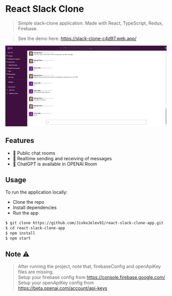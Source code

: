 # React Slack Clone

> Simple slack-clone application. Made with React, TypeScript, Redux, Firebase.

> See the demo here: https://slack-clone-c4d97.web.app/

![Image](./src/resources/demo.png)


## Features

* 📝 Public chat rooms
* 📡 Realtime sending and receiving of messages
* 🤖 ChatGPT is available in OPENAI Room

## Usage

To run the application locally: 
 * Clone the repo
 * Install dependencies
 * Run the app

```
$ git clone https://github.com/JivkoJelev91/react-slack-clone-app.git
$ cd react-slack-clone-app
$ npm install
$ npm start
```

## Note :warning: 

> After running the project, note that, firebaseConfig and openApiKey files are missing. <br />
> Setup your firebase config from https://console.firebase.google.com/ <br />
> Setup your openApiKey config from https://beta.openai.com/account/api-keys <br />
